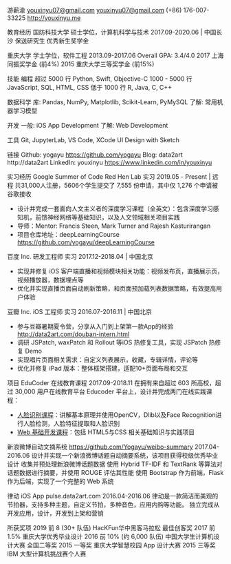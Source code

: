 游薪渝
youxinyu07@gmail.com
youxinyu07@gmail.com
(+86) 176-007-33225
http://youxinyu.me

教育经历
国防科技大学
硕士学位，计算机科学与技术
2017.09-2020.06 | 中国长沙
保送研究生
优秀新生奖学金

重庆大学
学士学位，软件工程
2013.09-2017.06
Overall GPA: 3.4/4.0
2017 上海同振奖学金 (前4%)
2015 重庆大学三等奖学金 (前15%) 

技能
编程
超过 5000 行
Python, Swift, Objective-C
1000 - 5000 行
JavaScript, SQL, HTML, CSS
低于 1000 行
R, Java, C, C++  

数据科学
库:
Pandas, NumPy, Matplotlib, Scikit-Learn, PyMySQL
了解:
常用机器学习模型

开发
一般:
iOS App Development
了解:
Web Development

工具
Git, JupyterLab, VS Code, XCode
UI Design with Sketch

链接
Github: yogayu https://github.com/yogayu
Blog: data2art http://data2art
LinkedIn: youxinyu https://www.linkedin.com/in/youxinyu

实习经历
Google Summer of Code
Red Hen Lab 实习
2019.05 - Present | 远程
共31,000人注册，5606个学生提交了 7,555 份申请，其中仅 1,276 个申请被谷歌接收
- 设计并完成一套面向人文主义者的深度学习课程（全英文）：包含深度学习感知机，前馈神经网络等基础知识，以及人文领域相关项目实践
- 导师：Mentor: Francis Steen, Mark Turner and Rajesh Kasturirangan
- 项目仓库地址：deepLearningCourse https://github.com/yogayu/deepLearningCourse

百度 Inc.
研发工程师 实习
2017.12-2018.04 | 中国北京
- 实现并修复 iOS 客户端直播和视频模块相关功能：视频发布页，直播展示页，视频播放器，数据埋点等
- 优化并实现直播页面自动刷新策略，和页面预加载列表数据策略，有效提高用户体验

豆瓣 Inc.
iOS 工程师 实习
2016.07-2016.11 | 中国北京
- 参与豆瓣暑期夏令营，分享从入门到上架第一款App的经验 http://data2art.com/douban-intern.html
- 调研 JSPatch, waxPatch 和 Rollout 等iOS 热修复工具，实现 JSPatch 热修复 Demo
- 实现唱片页面相关需求：自定义列表展示，收藏，专辑详情，评论等
- 优化并修复 iPad 版本：整体框架搭建，适配10+页面布局和交互

项目
EduCoder 在线教育课程
2017.09-2018.11
在拥有来自超过 603 所高校，超过 30,000 用户在线教育平台 Educoder 平台上，设计并完成两门在线实践课程：
- [人脸识别课程](https://www.educoder.net/paths/130)：讲解基本原理并使用OpenCV，Dlib以及Face Recognition进行人脸检测，人脸特征提取和人脸识别
- [Web 基础开发课程](https://www.educoder.net/paths/15)：包括 HTML5与CSS 相关基础知识与实践项目

新浪微博自动文摘系统 https://github.com/Yogayu/weibo-summary
2017.04-2016.06
设计并实现一个新浪微博话题自动摘要系统，该项目获得校级优秀毕业设计
收集并预处理新浪微博话题数据
使用 Hybrid TF-IDF 和 TextRank 等算法对话题数据进行摘要，并使用 ROUGE 评估其性能
使用 Bootstrap 作为前端，Flask 作为后端，实现了一个完整的 Web 系统

律动 iOS App pulse.data2art.com
2016.04-2016.06
律动是一款简洁而美观的节拍器，支持多种主题，自定义节拍，多种音色，应用内购等功能。
独立完成从开发应用，设计，开发到上架和营销


所获奖项
2019         前 8 (30+ 队伍) HacKFun华中黑客马拉松 最佳创客奖
2017         前 1.5%  重庆大学优秀毕业设计
2016	     前 10% (约 6,000 队伍)  中国大学生计算机设计大赛 全国二等奖
2015	     一等奖  重庆大学智慧校园 App 设计大赛
2015	     三等奖  IBM 大型计算机挑战赛个人赛